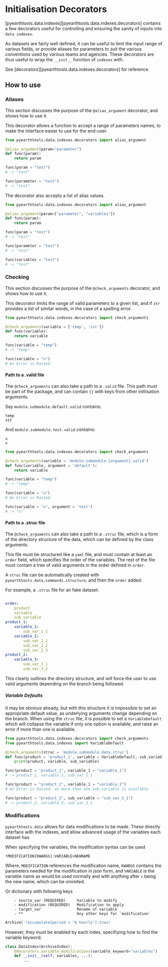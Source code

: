# Initialisation Decorators

[pyearthtools.data.indexes][pyearthtools.data.indexes.decorators] contains a few decorators useful for controlling and ensuring the sanity of inputs into `data indexes`.

As datasets are fairly well defined, it can be useful to limit the input range of various fields, or provide aliases for parameters to suit the various conventions used by various teams and agencies. These decorators are thus useful to wrap the `__init__` function of `indexes` with.

See [decorators][pyearthtools.data.indexes.decorators] for reference.

## How to use

### Aliases

This section discusses the purpose of the `@alias_argument` decorator, and shows how to use it.

This decorator allows a function to accept a range of parameters names, to make the interface easier to use for the end-user.

```python
from pyearthtools.data.indexes.decorators import alias_argument

@alias_argument(param="parameter")
def func(param):
    return param

func(param = "test")
# -> "test"

func(parameter = "test")
# -> "test"
```

The decorator also accepts a list of alias values.

```python
from pyearthtools.data.indexes.decorators import alias_argument

@alias_argument(param=["parameter", "variables"])
def func(param):
    return param

func(param = "test")
# -> "test"

func(parameter = "test")
# -> "test"

func(variables = "test")
# -> "test"
```

### Checking

This section discusses the purpose of the `@check_arguments` decorator, and shows how to use it.

This decorator limits the range of valid parameters to a given list, and if `str` provides a list of similar words, in the case of a spelling error.

```python
from pyearthtools.data.indexes.decorators import check_arguments

@check_arguments(variable = ['temp', 'sst'])
def func(variable):
    return variable

func(variable = "temp")
# -> "temp"

func(variable = "u")
# An Error is Raised
```

#### Path to a .valid file

The `@check_arguments` can also take a path to a `.valid` file. This path must be part of the package, and can contain `{}` with keys from other initlisation arguments.

Say `module.submodule.default.valid` contains:

```plain
temp
sst
```

And `module.submodule.test.valid` contains:

```plain
u
v
```

```py
from pyearthtools.data.indexes.decorators import check_arguments

@check_arguments(variable = 'module.submodule.{argument}.valid')
def func(variable, argument = 'default'):
    return variable

func(variable = "temp")
# -> "temp"

func(variable = "u")
# An Error is Raised

func(variable = "u", argument = 'test')
# -> "u"
```

#### Path to a .struc file

The `@check_arguments` can also take a path to a `.struc` file, which is a form of the directory structure
of the data, which can be defined by the class arguments.

This file must be structured like a `yaml` file, and must contain at least an `order` field, which 
specifies the order of the variables. The rest of the file must contain a tree of valid arguments in the order defined in `order`.

A `struc` file can be automatically created with `pyearthtools.data.commands.structure`, and then the `order` added.

For example, a `.struc` file for an fake dataset:

```yaml

order:
    product
    variable
    sub_variable
product_1:
    variable_1:
        sub_var_1_1
    variable_2:
        sub_var_2_1
        sub_var_2_2
        sub_var_2_3
product_2:
    variable_3:
        sub_var_3_1
        sub_var_3_2
```

This clearly outlines the directory structure, and will force the user to use valid arguments depending on the branch being followed.

##### Variable Defaults

It may be obvious already, but with this structure it is impossible to set an appropriate default value, as underlying arguments change depending on the branch.
When using the `struc` file, it is possible to set a `VariableDefault` which will collapse the variable if only one option is available, and raise an error if
more than one is available.

```py
from pyearthtools.data.indexes.decorators import check_arguments
from pyearthtools.data.indexes import VariableDefault

@check_arguments(struc = 'module.submodule.data.struc')
def func(product = 'product_1', variable = VariableDefault, sub_variable = VariableDefault):
    print(product, variable, sub_variable)

func(product = "product_1", variable_1 = "variable_1")
# -> product_1, variable_1, sub_var_1_1

func(product = "product_1", variable_1 = "variable_2")
# An Error is Raised, as more than one sub_variable is available

func(product = "product_2", sub_variable = "sub_var_3_1")
# -> product_2, variable_3, sub_var_3_1
```

### Modifications

`pyearthtools.data` allows for data modifications to be made. These directly interface with the indexes, and allow advanced usage of the variables each dataset has. 

When specifying the variables, the modification syntax can be used

```!MODIFICATION[KWARGS]:VARIABLE>NEWNAME```

Where, `MODIFICATION` references the modification name, `KWARGS` contains the parameters needed for the modification in json form, and `VARIABLE` is the variable name as would be used normally and with anything after `>` being the new name, which can be ommited.

Or dictionary with following keys

```text
    - source_var (REQUIRED)     Variable to modify
    - modification (REQUIRED)   Modification to apply
    - target_var                Rename of variable
    - **                        Any other keys for `modification`
```

```python
Archive('!accumulate[period = "6 hourly"]:tcwv)
```

However, they must be enabled by each index, specifiying how to find the variable keyword.


```python
class DataIndex(ArchiveIndex):
    @decorators.variable_modifications(variable_keyword="variables")
    def __init__(self, variables, ...):
        ...
```